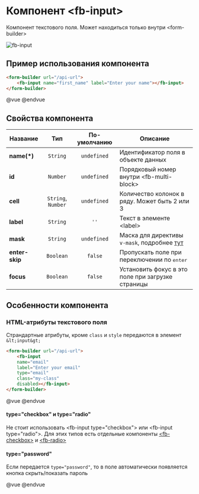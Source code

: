 # Компонент &lt;fb-input&gt;

Компонент текстового поля. Может находиться только внутри &lt;form-builder&gt;

![fb-input](https://storage.googleapis.com/static.awema.pl/docs/fb-input.png)


## Пример использования компонента

```html
<form-builder url="/api-url">
    <fb-input name="first_name" label="Enter your name"></fb-input>
</form-builder>
```
@vue
<form-builder url="/api-url">
    <fb-input name="first_name" label="Enter your name"></fb-input>
</form-builder>
@endvue


## Свойства компонента

| Название            | Тип                | По-умолчанию        | Описание                                          |
|---------------------|:------------------:|:-------------------:|---------------------------------------------------|
| **name(*)**         | `String`           | `undefined`         | Идентификатор поля в объекте данных               |
| **id**              | `Number`           | `undefined`         | Порядковый номер внутри &lt;fb-multi-block&gt;    |
| **cell**            | `String`, `Number` | `undefined`         | Количество колонок в ряду. Может быть 2 или 3     |
| **label**           | `String`           | `''`                | Текст в элементе &lt;label&gt;                    |
| **mask**            | `String`           | `undefined`         | Маска для директивы `v-mask`, подробнее [тут](https://github.com/vuejs-tips/vue-the-mask#tokens) |
| **enter-skip**      | `Boolean`          | `false`             | Пропускать поле при переключении по <kbd>enter</kbd> |
| **focus**           | `Boolean`          | `false`             | Установить фокус в это поле при загрузке страницы |


## Особенности компонента

### HTML-атрибуты текстового поля

Страндартные атрибуты, кроме `class` и `style` передаются в элемент `&lt;input&gt;`

```html
<form-builder url="/api-url">
    <fb-input
    name="email"
    label="Enter your email"
    type="email"
    class="my-class"
    disabled></fb-input>
</form-builder>
```
@vue
<form-builder url="/api-url">
    <fb-input name="email" label="Enter your email" type="email" class="my-class" disabled></fb-input>
</form-builder>
@endvue

#### type="checkbox" и type="radio"

Не стоит использовать &lt;fb-input type="checkbox"&gt; или &lt;fb-input type="radio"&gt;. Для этих типов есть отдельные компоненты [&lt;fb-checkbox&gt;](./fb-checkbox.md) и [&lt;fb-radio&gt;](./fb-radio.md)

#### type="password"

Если передается `type="password"`, то в поле автоматически появляется кнопка скрыть/показать пароль

@vue
<form-builder url="/api-url">
    <fb-input name="password" label="Enter your password" type="password"></fb-input>
</form-builder>
@endvue

